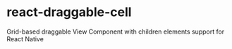 # react-draggable-cell
Grid-based draggable View Component with children elements support for React Native

